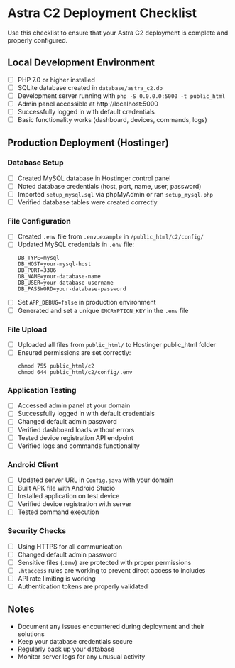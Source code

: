 # Astra C2 Deployment Checklist

Use this checklist to ensure that your Astra C2 deployment is complete and properly configured.

## Local Development Environment

- [ ] PHP 7.0 or higher installed
- [ ] SQLite database created in `database/astra_c2.db`
- [ ] Development server running with `php -S 0.0.0.0:5000 -t public_html`
- [ ] Admin panel accessible at http://localhost:5000
- [ ] Successfully logged in with default credentials
- [ ] Basic functionality works (dashboard, devices, commands, logs)

## Production Deployment (Hostinger)

### Database Setup

- [ ] Created MySQL database in Hostinger control panel
- [ ] Noted database credentials (host, port, name, user, password)
- [ ] Imported `setup_mysql.sql` via phpMyAdmin or ran `setup_mysql.php`
- [ ] Verified database tables were created correctly

### File Configuration

- [ ] Created `.env` file from `.env.example` in `/public_html/c2/config/`
- [ ] Updated MySQL credentials in `.env` file:
  ```
  DB_TYPE=mysql
  DB_HOST=your-mysql-host
  DB_PORT=3306
  DB_NAME=your-database-name
  DB_USER=your-database-username
  DB_PASSWORD=your-database-password
  ```
- [ ] Set `APP_DEBUG=false` in production environment
- [ ] Generated and set a unique `ENCRYPTION_KEY` in the `.env` file

### File Upload

- [ ] Uploaded all files from `public_html/` to Hostinger public_html folder
- [ ] Ensured permissions are set correctly:
  ```
  chmod 755 public_html/c2
  chmod 644 public_html/c2/config/.env
  ```

### Application Testing

- [ ] Accessed admin panel at your domain
- [ ] Successfully logged in with default credentials
- [ ] Changed default admin password
- [ ] Verified dashboard loads without errors
- [ ] Tested device registration API endpoint
- [ ] Verified logs and commands functionality

### Android Client

- [ ] Updated server URL in `Config.java` with your domain
- [ ] Built APK file with Android Studio
- [ ] Installed application on test device
- [ ] Verified device registration with server
- [ ] Tested command execution

### Security Checks

- [ ] Using HTTPS for all communication
- [ ] Changed default admin password
- [ ] Sensitive files (.env) are protected with proper permissions
- [ ] `.htaccess` rules are working to prevent direct access to includes
- [ ] API rate limiting is working
- [ ] Authentication tokens are properly validated

## Notes

* Document any issues encountered during deployment and their solutions
* Keep your database credentials secure
* Regularly back up your database
* Monitor server logs for any unusual activity